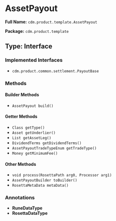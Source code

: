 # AssetPayout

**Full Name:** `cdm.product.template.AssetPayout`

**Package:** `cdm.product.template`

## Type: Interface

### Implemented Interfaces

- `cdm.product.common.settlement.PayoutBase`

### Methods

#### Builder Methods

- `AssetPayout build()`

#### Getter Methods

- `Class getType()`
- `Asset getUnderlier()`
- `List getAssetLeg()`
- `DividendTerms getDividendTerms()`
- `AssetPayoutTradeTypeEnum getTradeType()`
- `Money getMinimumFee()`

#### Other Methods

- `void process(RosettaPath arg0, Processor arg1)`
- `AssetPayoutBuilder toBuilder()`
- `RosettaMetaData metaData()`

### Annotations

- **RuneDataType**
- **RosettaDataType**

